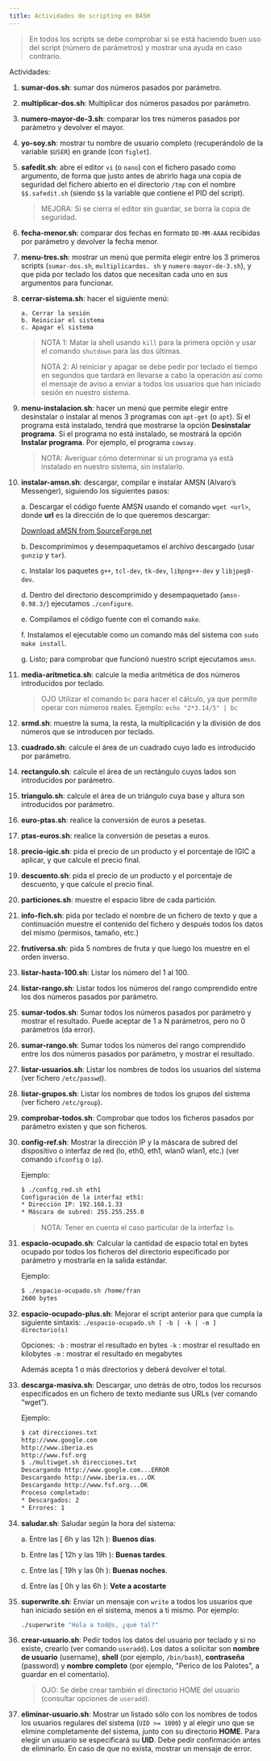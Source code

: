 ```yaml
---
title: Actividades de scripting en BASH
---
```


> En todos los scripts se debe comprobar si se está haciendo buen uso del script (número de parámetros) y mostrar una ayuda en caso contrario.

Actividades:

1. **sumar-dos.sh**: sumar dos números pasados por parámetro.

2. **multiplicar-dos.sh**: Multiplicar dos números pasados por parámetro.

3. **numero-mayor-de-3.sh**: comparar los tres números pasados por parámetro y devolver el mayor.

4. **yo-soy.sh**: mostrar tu nombre de usuario completo (recuperándolo de la variable `$USER`) en grande (con `figlet`).

5. **safedit.sh**: abre el editor `vi` (o `nano`) con el fichero pasado como argumento, de forma que justo antes de abrirlo haga una copia de seguridad del fichero abierto en el directorio `/tmp` con el nombre `$$.safedit.sh` (siendo `$$` la variable que contiene el PID del script).
   
   > MEJORA: Si se cierra el editor sin guardar, se borra la copia de seguridad.

6. **fecha-menor.sh**: comparar dos fechas en formato `DD-MM-AAAA` recibidas por parámetro y devolver la fecha menor.

7. **menu-tres.sh**: mostrar un menú que permita elegir entre los 3 primeros scripts (`sumar-dos.sh`, `multiplicardos. sh` y `numero-mayor-de-3.sh`), y que pida por teclado los datos que necesitan cada uno en sus argumentos para funcionar.

8. **cerrar-sistema.sh**: hacer el siguiente menú:
   
   ```
   a. Cerrar la sesión
   b. Reiniciar el sistema
   c. Apagar el sistema
   ```
   
   > NOTA 1: Matar la shell usando `kill` para la primera opción y usar el comando `shutdown` para las dos últimas.
   > 
   > NOTA 2: Al reiniciar y apagar se debe pedir por teclado el tiempo en segundos que tardará en llevarse a cabo la operación así como el mensaje de aviso a enviar a todos los usuarios que han iniciado sesión en nuestro sistema.

9. **menu-instalacion.sh**: hacer un menú que permite elegir entre desinstalar o instalar al menos 3 programas con `apt-get` (o `apt`). Si el programa está instalado, tendrá que mostrarse la opción **Desinstalar programa**. Si el
   programa no está instalado, se mostrará la opción **Instalar programa**.
   Por ejemplo, el programa `cowsay`.
   
   > NOTA: Averiguar cómo determinar si un programa ya está instalado en nuestro sistema, sin instalarlo.

10. **instalar-amsn.sh**: descargar, compilar e instalar AMSN (Alvaro’s Messenger), siguiendo los siguientes pasos:
    
    a. Descargar el código fuente AMSN usando el comando `wget <url>`, donde **url** es la dirección de lo que queremos descargar:
    
    [Download aMSN from SourceForge.net](http://sourceforge.net/projects/amsn/files/amsn/0.98.3/amsn-0.98.3-src.tar.gz/download)
    
    b. Descomprimimos y desempaquetamos el archivo descargado (usar `gunzip` y `tar`).
    
    c. Instalar los paquetes `g++`, `tcl-dev`, `tk-dev`, `libpng++-dev` y `libjpeg8-dev`.
    
    d. Dentro del directorio descomprimido y desempaquetado (`amsn-0.98.3/`) ejecutamos `./configure`.
    
    e. Compilamos el código fuente con el comando `make`.
    
    f. Instalamos el ejecutable como un comando más del sistema con `sudo make install`.
    
    g. Listo; para comprobar que funcionó nuestro script ejecutamos `amsn`.

11. **media-aritmetica.sh**: calcule la media aritmética de dos números introducidos por teclado. 
    
    >  OJO Utilizar el comando `bc` para hacer el cálculo, ya que permite operar con números reales. Ejemplo: `echo "2*3.14/5" | bc`

12. **srmd.sh**: muestre la suma, la resta, la multiplicación y la división de dos números que se introducen por teclado.

13. **cuadrado.sh**: calcule el área de un cuadrado cuyo lado es introducido por parámetro.

14. **rectangulo.sh**: calcule el área de un rectángulo cuyos lados son introducidos por parámetro.

15. **triangulo.sh**: calcule el área de un triángulo cuya base y altura son introducidos por parámetro.

16. **euro-ptas.sh**: realice la conversión de euros a pesetas.

17. **ptas-euros.sh**: realice la conversión de pesetas a euros.

18. **precio-igic.sh**: pida el precio de un producto y el porcentaje de IGIC a aplicar, y que calcule el precio final.

19. **descuento.sh**: pida el precio de un producto y el porcentaje de descuento, y que calcule el precio final.

20. **particiones.sh**: muestre el espacio libre de cada partición.

21. **info-fich.sh**: pida por teclado el nombre de un fichero de texto y que a continuación muestre el contenido del fichero y después todos los datos del mismo (permisos, tamaño, etc.)

22. **frutiversa.sh**: pida 5 nombres de fruta y que luego los muestre en el orden inverso.

23. **listar-hasta-100.sh**: Listar los número del 1 al 100.

24. **listar-rango.sh**: Listar todos los números del rango comprendido entre los dos números pasados por parámetro.

25. **sumar-todos.sh**: Sumar todos los números pasados por parámetro y mostrar el resultado. Puede aceptar de 1 a N parámetros, pero no 0 parámetros (da error).

26. **sumar-rango.sh**: Sumar todos los números del rango comprendido entre los dos números pasados por parámetro, y mostrar el resultado.

27. **listar-usuarios.sh**: Listar los nombres de todos los usuarios del sistema (ver fichero `/etc/passwd`).

28. **listar-grupos.sh**: Listar los nombres de todos los grupos del sistema (ver fichero `/etc/group`).

29. **comprobar-todos.sh**: Comprobar que todos los ficheros pasados por parámetro existen y que son ficheros.

30. **config-ref.sh**: Mostrar la dirección IP y la máscara de subred del dispositivo o interfaz de red (lo, eth0, eth1, wlan0 wlan1, etc.) (ver comando `ifconfig` o `ip`). 
    
    Ejemplo:
    
    ```bash
    $ ./config_red.sh eth1
    Configuración de la interfaz eth1:
    * Dirección IP: 192.168.1.33
    * Máscara de subred: 255.255.255.0
    ```
    
    >  NOTA: Tener en cuenta el caso particular de la interfaz `lo`.

31. **espacio-ocupado.sh**: Calcular la cantidad de espacio total en bytes ocupado por todos los ficheros del directorio especificado por parámetro y mostrarla en la salida estándar. 
    
    Ejemplo:
    
    ```bash
    $ ./espacio-ocupado.sh /home/fran
    2600 bytes
    ```

32. **espacio-ocupado-plus.sh**: Mejorar el script anterior para que cumpla la siguiente sintaxis: `./espacio-ocupado.sh [ -b | -k | -m ] directorio(s)`
    
    Opciones:
    `-b` : mostrar el resultado en bytes
    `-k` : mostrar el resultado en kilobytes
    `-m` : mostrar el resultado en megabytes
    
    Además acepta 1 o más directorios y deberá devolver el total.

33. **descarga-masiva.sh**: Descargar, uno detrás de otro, todos los recursos especificados en un fichero de texto mediante sus URLs (ver comando “wget”).
    
    Ejemplo:
    
    ```bash
    $ cat direcciones.txt
    http://www.google.com
    http://www.iberia.es
    http://www.fsf.org
    $ ./multiwget.sh direcciones.txt
    Descargando http://www.google.com...ERROR
    Descargando http://www.iberia.es...OK
    Descargando http://www.fsf.org...OK
    Proceso completado:
    * Descargados: 2
    * Errores: 1
    ```

34. **saludar.sh**: Saludar según la hora del sistema: 
    
    a. Entre las [ 6h y las 12h ): **Buenos días**.
    
    b. Entre las [ 12h y las 19h ): **Buenas tardes**. 
    
    c. Entre las [ 19h y las 0h ): **Buenas noches**.
    
    d. Entre las [ 0h y las 6h ): **Vete a acostarte**

35. **superwrite.sh**: Enviar un mensaje con `write` a todos los usuarios que han iniciado sesión en el sistema, menos a ti mismo. Por ejemplo: 
    
    ```bash
    ./superwrite "Hola a tod@s, ¿qué tal?"
    ```

36. **crear-usuario.sh**: Pedir todos los datos del usuario por teclado y si no existe, crearlo (ver comando `useradd`). Los datos a solicitar son **nombre de usuario** (username), **shell** (por ejemplo, `/bin/bash`), **contraseña** (password) y **nombre completo** (por ejemplo, "Perico de los Palotes", a guardar en el comentario).
    
    > OJO: Se debe crear también el directorio HOME del usuario (consultar opciones de `useradd`).

37. **eliminar-usuario.sh**: Mostrar un listado sólo con los nombres de todos los usuarios regulares del sistema (`UID >= 1000`) y al elegir uno que se elimine completamente del sistema, junto con su directorio **HOME**. Para elegir un usuario se especificará su **UID**. Debe pedir confirmación antes de eliminarlo. En caso de que no exista, mostrar un mensaje de error.
